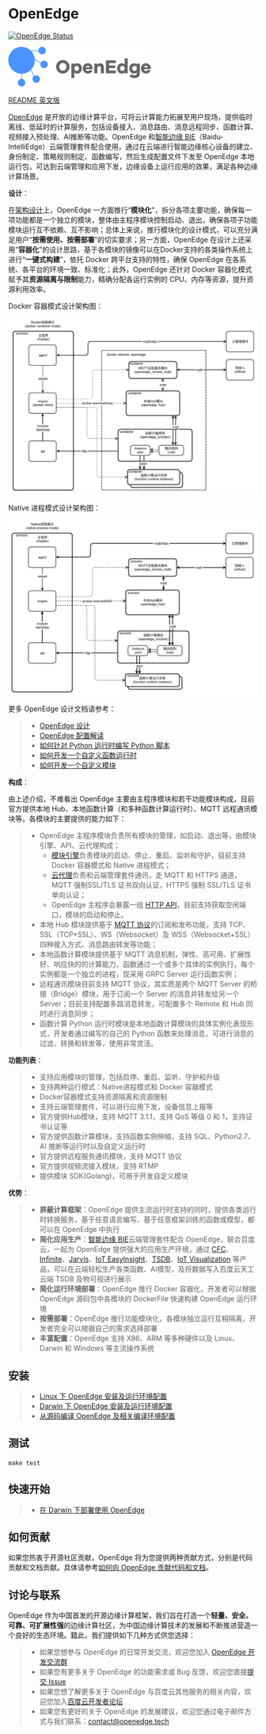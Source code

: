 # OpenEdge

[![OpenEdge Status](https://travis-ci.com/baidu/openedge.svg?branch=master)](https://travis-ci.com/baidu/openedge)

![OpenEdge-logo](./doc/images/logo/logo-with-name.png)

[README 英文版](./README.md)

[OpenEdge](https://openedge.tech) 是开放的边缘计算平台，可将云计算能力拓展至用户现场，提供临时离线、低延时的计算服务，包括设备接入、消息路由、消息远程同步、函数计算、视频接入预处理、AI推断等功能。OpenEdge 和[智能边缘 BIE](https://cloud.baidu.com/product/bie.html)（Baidu-IntelliEdge）云端管理套件配合使用，通过在云端进行智能边缘核心设备的建立、身份制定、策略规则制定、函数编写，然后生成配置文件下发至 OpenEdge 本地运行包，可达到云端管理和应用下发，边缘设备上运行应用的效果，满足各种边缘计算场景。

**设计**：

在[架构设计](./doc/zh-cn/overview/OpenEdge-design.md)上，OpenEdge 一方面推行“**模块化**"，拆分各项主要功能，确保每一项功能都是一个独立的模块，整体由主程序模块控制启动、退出，确保各项子功能模块运行互不依赖、互不影响；总体上来说，推行模块化的设计模式，可以充分满足用户“**按需使用、按需部署**”的切实要求；另一方面，OpenEdge 在设计上还采用“**容器化**"的设计思路，基于各模块的镜像可以在Docker支持的各类操作系统上进行“**一键式构建**”，依托 Docker 跨平台支持的特性，确保 OpenEdge 在各系统、各平台的环境一致、标准化；此外，OpenEdge 还针对 Docker 容器化模式赋予其**资源隔离与限制**能力，精确分配各运行实例的 CPU、内存等资源，提升资源利用效率。

Docker 容器模式设计架构图：

![](./doc/images/overview/design/mode_docker.png)

Native 进程模式设计架构图：

![](./doc/images/overview/design/mode_native.png)

更多 OpenEdge 设计文档请参考：

> + [OpenEdge 设计](./doc/zh-cn/overview/OpenEdge-design.md)
> + [OpenEdge 配置解读](./doc/zh-cn/tutorials/local/Config-interpretation.md)
> + [如何针对 Python 运行时编写 Python 脚本](./doc/zh-cn/customize/How-to-write-a-python-script-for-python-runtime.md)
> + [如何开发一个自定义函数运行时](./doc/zh-cn/customize/How-to-develop-a-customize-runtime-for-function.md)
> + [如何开发一个自定义模块](./doc/zh-cn/customize/How-to-develop-a-customize-module-for-OpenEdge.md)

**构成**：

由上述介绍，不难看出 OpenEdge 主要由主程序模块和若干功能模块构成，目前官方提供本地 Hub、本地函数计算（和多种函数计算运行时）、MQTT 远程通讯模块等。各模块的主要提供的能力如下：

> + OpenEdge 主程序模块负责所有模块的管理，如启动、退出等，由模块引擎、API、云代理构成；
>	- [模块引擎](./doc/zh-cn/overview/OpenEdge-design.md#模块引擎(engine))负责模块的启动、停止、重启、监听和守护，目前支持 Docker 容器模式和 Native 进程模式；
>	- [云代理](./doc/zh-cn/overview/OpenEdge-design.md#云代理(agent))负责和云端管理套件通讯，走 MQTT 和 HTTPS 通道，MQTT 强制SSL/TLS 证书双向认证，HTTPS 强制 SSL/TLS 证书单向认证；
>	- OpenEdge 主程序会暴露一组 [HTTP API](./doc/zh-cn/overview/OpenEdge-design.md#API(api))，目前支持获取空闲端口，模块的启动和停止。
> + 本地 Hub 模块提供基于 [MQTT 协议](http://docs.oasis-open.org/mqtt/mqtt/v3.1.1/os/mqtt-v3.1.1-os.html)的订阅和发布功能，支持 TCP、SSL（TCP+SSL）、WS（Websocket）及 WSS（Websocket+SSL）四种接入方式、消息路由转发等功能；
> + 本地函数计算模块提供基于 MQTT 消息机制，弹性、高可用、扩展性好、响应快的的计算能力，函数通过一个或多个具体的实例执行，每个实例都是一个独立的进程，现采用 GRPC Server 运行函数实例；
> + 远程通讯模块目前支持 MQTT 协议，其实质是两个 MQTT Server 的桥接（Bridge）模块，用于订阅一个 Server 的消息并转发给另一个 Server；目前支持配置多路消息转发，可配置多个 Remote 和 Hub 同时进行消息同步；
> + 函数计算 Python 运行时模块是本地函数计算模块的具体实例化表现形式，开发者通过编写的自己的 Python 函数来处理消息，可进行消息的过滤、转换和转发等，使用非常灵活。

**功能列表**：

> + 支持应用模块的管理，包括启停、重启、监听、守护和升级
> + 支持两种运行模式：Native进程模式和 Docker 容器模式
> + Docker容器模式支持资源隔离和资源限制
> + 支持云端管理套件，可以进行应用下发，设备信息上报等
> + 官方提供Hub模块，支持 MQTT 3.1.1，支持 QoS 等级 0 和 1，支持证书认证等
> + 官方提供函数计算模块，支持函数实例伸缩，支持 SQL、Python2.7、AI 推断等运行时以及自定义运行时
> + 官方提供远程服务通讯模块，支持 MQTT 协议
> + 官方提供视频流接入模块，支持 RTMP
> + 提供模块 SDK(Golang)，可用于开发自定义模块

**优势**：

> + **屏蔽计算框架**：OpenEdge 提供主流运行时支持的同时，提供各类运行时转换服务，基于任意语言编写、基于任意框架训练的函数或模型，都可以在 OpenEdge 中执行
> + **简化应用生产**：[智能边缘 BIE](https://cloud.baidu.com/product/bie.html)云端管理套件配合 OpenEdge，联合百度云，一起为 OpenEdge 提供强大的应用生产环境，通过 [CFC](https://cloud.baidu.com/product/cfc.html)、[Infinite](https://cloud.baidu.com/product/infinite.html)、[Jarvis](http://di.baidu.com/product/jarvis)、[IoT EasyInsight](https://cloud.baidu.com/product/ist.html)、[TSDB](https://cloud.baidu.com/product/tsdb.html)、[IoT Visualization](https://cloud.baidu.com/product/iotviz.html) 等产品，可以在云端轻松生产各类函数、AI模型，及将数据写入百度云天工云端 TSDB 及物可视进行展示
> + **简化运行环境部署**：OpenEdge 推行 Docker 容器化，开发者可以根据 OpenEdge 源码包中各模块的 DockerFile 快速构建 OpenEdge 运行环境
> + **按需部署**：OpenEdge 推行功能模块化，各模块独立运行互相隔离，开发者完全可以根据自己的需求选择部署
> + **丰富配置**：OpenEdge 支持 X86、ARM 等多种硬件以及 Linux、Darwin 和 Windows 等主流操作系统

## 安装

> + [Linux 下 OpenEdge 安装及运行环境配置](./doc/zh-cn/setup/Install-OpenEdge-on-Linux.md)
> + [Darwin 下 OpenEdge 安装及运行环境配置](./doc/zh-cn/setup/Install-OpenEdge-on-Darwin.md)
> + [从源码编译 OpenEdge 及相关编译环境配置](./doc/zh-cn/setup/Build-OpenEdge-from-Source.md)

## 测试

    make test

## 快速开始

> + [在 Darwin 下部署使用 OpenEdge](./doc/zh-cn/quickstart/Deploy-OpenEdge-on-Darwin.md)

## 如何贡献

如果您热衷于开源社区贡献，OpenEdge 将为您提供两种贡献方式，分别是代码贡献和文档贡献。具体请参考[如何向 OpenEdge 贡献代码和文档](./doc/zh-cn/about/How-to-contribute.md)。

## 讨论与联系

OpenEdge 作为中国首发的开源边缘计算框架，我们旨在打造一个**轻量、安全、可靠、可扩展性强**的边缘计算社区，为中国边缘计算技术的发展和不断推进营造一个良好的生态环境。籍此，我们提供如下几种方式供您选择：

> + 如果您想参与 OpenEdge 的日常开发交流，欢迎您加入 [OpenEdge 开发交流群](https://openedge.bj.bcebos.com/Wechat/Wechat-OpenEdge.png)
> + 如果您有更多关于 OpenEdge 的功能需求或 Bug 反馈，欢迎您直接[提交 Issue](https://github.com/baidu/openedge/issues)
> + 如果您想了解更多关于 OpenEdge 与百度云其他服务的相关内容，欢迎您加入[百度云开发者论坛](https://cloud.baidu.com/forum/bce)
> + 如果您有更好的关于 OpenEdge 的发展建议，欢迎您通过电子邮件方式与我们联系：[contact@openedge.tech](contact@openedge.tech)